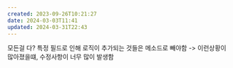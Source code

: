 ```yaml
---
created: 2023-09-26T10:21:27
date: 2024-03-03T11:41
updated: 2024-03-31T22:43
---
```

모든걸 다?
특정 필드로 인해 로직이 추가되는 것들은 메소드로 빼야함
-> 이런상황이 많아졌을떄, 수정사항이 너무 많이 발생함